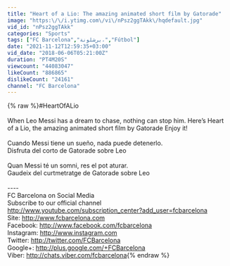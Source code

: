```yaml
---
title: "Heart of a Lio: The amazing animated short film by Gatorade"
image: "https:\/\/i.ytimg.com\/vi\/nPsz2ggTAkk\/hqdefault.jpg"
vid_id: "nPsz2ggTAkk"
categories: "Sports"
tags: ["FC Barcelona","برشلونة،","Fútbol"]
date: "2021-11-12T12:59:35+03:00"
vid_date: "2018-06-06T05:21:00Z"
duration: "PT4M20S"
viewcount: "44083047"
likeCount: "886865"
dislikeCount: "24161"
channel: "FC Barcelona"
---
```

{% raw %}#HeartOfALio<br /><br />When Leo Messi has a dream to chase, nothing can stop him. Here’s Heart of a Lio, the amazing animated short film by Gatorade Enjoy it!  <br /><br />Cuando Messi tiene un sueño, nada puede detenerlo.<br />Disfruta del corto de Gatorade sobre Leo<br /><br />Quan Messi té un somni, res el pot aturar.<br />Gaudeix del curtmetratge de Gatorade sobre Leo<br /><br />----<br />FC Barcelona on Social Media<br />Subscribe to our official channel <a rel="nofollow" target="blank" href="http://www.youtube.com/subscription_center?add_user=fcbarcelona">http://www.youtube.com/subscription_center?add_user=fcbarcelona</a><br />Site: <a rel="nofollow" target="blank" href="http://www.fcbarcelona.com">http://www.fcbarcelona.com</a><br />Facebook: <a rel="nofollow" target="blank" href="http://www.facebook.com/fcbarcelona">http://www.facebook.com/fcbarcelona</a><br />Instagram: <a rel="nofollow" target="blank" href="http://www.instagram.com">http://www.instagram.com</a><br />Twitter: <a rel="nofollow" target="blank" href="http://twitter.com/FCBarcelona">http://twitter.com/FCBarcelona</a><br />Google+: <a rel="nofollow" target="blank" href="http://plus.google.com/+FCBarcelona">http://plus.google.com/+FCBarcelona</a><br />Viber: <a rel="nofollow" target="blank" href="http://chats.viber.com/fcbarcelona">http://chats.viber.com/fcbarcelona</a>{% endraw %}
